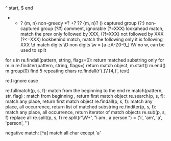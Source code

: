 ^ start, $ end
* + ? {m, n} non-greedy *? +? ?? {m, n}?
() captured group
(?:) non-captured group
(?#) comment, ignorable
(?=XXX) lookahead match, match the prev only followed by XXX, (?!=XXX) not followed by XXX
(?<=XXX) lookbehind match, match the following only it is following XXX
\d match digits \D non digits
\w = [a-zA-Z0-9_] \W no w, can be used to split

for s in re.findall(pattern, string, flags=0):  return matched substring only
for m in re.finditer(pattern, string, flags=) return match object, m.start() m.end() m.group(0)
find 5 repeating chars  re.findall(r'(.)\1{4,}', text)

re.I ignore case 

re.fullmatch(p, s, f): match from the beginning to the end
re.match(pattern, str, flag) : match from beginning , return first match object
re.search(p, s, f): match any place, return first match object
re.findall(p, s, f): match any place, all occurrence, return list of matched substring
re.finditer(p, s, f): match any place, all occurrence, return iterator of match objects
re.sub(p, s, f) replace all 
re.split(p, s, f) re.split(r'\W+', "i am , a person.") = ('i', 'am', 'a', 'person', '') 

negative match: [^a] match all char except 'a'